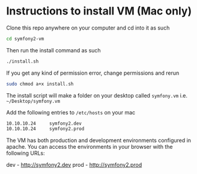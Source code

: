# Instructions to install VM (Mac only)

Clone this repo anywhere on your computer and cd into it as such
```bash
cd symfony2-vm
```

Then run the install command as such
```bash
./install.sh
```

If you get any kind of permission error, change permissions and rerun
```bash
sudo chmod a+x install.sh
```

The install script will make a folder on your desktop called `symfony.vm` i.e. `~/Desktop/symfony.vm`

Add the following entries to ```/etc/hosts``` on your mac
```bash
10.10.10.24     symfony2.dev
10.10.10.24     symfony2.prod
```

The VM has both production and development environments configured in apache. 
You can access the environments in your browser with the following URLs:

dev - http://symfony2.dev
prod - http://symfony2.prod